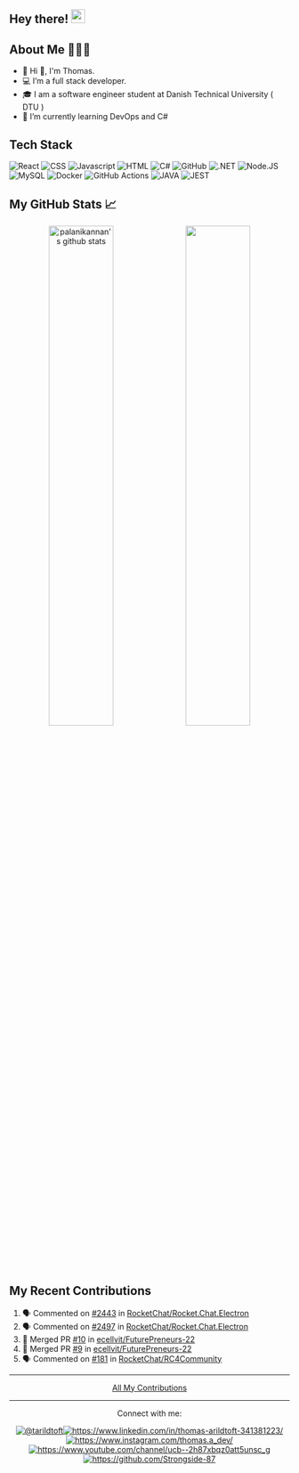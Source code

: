 ## Hey there! <img src="https://media.giphy.com/media/hvRJCLFzcasrR4ia7z/giphy.gif" width="25px">

## About Me 👨🏻‍💻

- 👀 Hi 👋, I'm Thomas.
- 💻 I’m a full stack developer.
- 🎓 I am a software engineer student at Danish Technical University ( DTU )
- 🌱 I’m currently learning DevOps and C#


## Tech Stack

![React](https://img.shields.io/badge/React-20232A?style=for-the-badge&logo=react&logoColor=61DAFB)
![CSS](https://img.shields.io/badge/CSS3-1572B6?style=for-the-badge&logo=css3&logoColor=white)
![Javascript](https://img.shields.io/badge/JavaScript-F7DF1E?style=for-the-badge&logo=javascript&logoColor=white)
![HTML](https://img.shields.io/badge/HTML5-E34F26?style=for-the-badge&logo=html5&logoColor=white)
![C#](https://img.shields.io/badge/C%23-239120?style=for-the-badge&logo=c-sharp&logoColor=white)
![GitHub](https://img.shields.io/badge/GitHub-100000?style=for-the-badge&logo=github&logoColor=white)
![.NET](https://img.shields.io/badge/.NET-5C2D91?style=for-the-badge&logo=.net&logoColor=white)
![Node.JS](https://img.shields.io/badge/Node.js-43853D?style=for-the-badge&logo=node.js&logoColor=white)
![MySQL](https://img.shields.io/badge/MySQL-005C84?style=for-the-badge&logo=mysql&logoColor=white)
![Docker](https://img.shields.io/badge/Docker-2CA5E0?style=for-the-badge&logo=docker&logoColor=white)
![GitHub Actions](https://img.shields.io/badge/githubactions-%232671E5.svg?&style=for-the-badge&logo=githubactions&logoColor=white)
![JAVA](https://img.shields.io/badge/Java-ED8B00?style=for-the-badge&logo=java&logoColor=white)
![JEST](https://img.shields.io/badge/Jest-323330?style=for-the-badge&logo=Jest&logoColor=white)
   
   
## My GitHub Stats 📈

<p align="center"> 
    <img width="48%" src="https://github-readme-stats.vercel.app/api?username=Strongside-87&show_icons=true&count_private=true&theme=tokyonight" alt="palanikannan's github stats" />
    <img width="48%" src="https://github-readme-streak-stats.herokuapp.com/?user=Strongside-87&theme=tokyonight" />
</p>


## My Recent Contributions

<!--START_SECTION:activity-->

1. 🗣 Commented on [#2443](https://github.com/RocketChat/Rocket.Chat.Electron/issues/2443) in [RocketChat/Rocket.Chat.Electron](https://github.com/RocketChat/Rocket.Chat.Electron)
2. 🗣 Commented on [#2497](https://github.com/RocketChat/Rocket.Chat.Electron/issues/2497) in [RocketChat/Rocket.Chat.Electron](https://github.com/RocketChat/Rocket.Chat.Electron)
3. 🎉 Merged PR [#10](https://github.com/ecellvit/FuturePreneurs-22/pull/10) in [ecellvit/FuturePreneurs-22](https://github.com/ecellvit/FuturePreneurs-22)
4. 🎉 Merged PR [#9](https://github.com/ecellvit/FuturePreneurs-22/pull/9) in [ecellvit/FuturePreneurs-22](https://github.com/ecellvit/FuturePreneurs-22)
5. 🗣 Commented on [#181](https://github.com/RocketChat/RC4Community/issues/181) in [RocketChat/RC4Community](https://github.com/RocketChat/RC4Community)

<!--END_SECTION:activity-->

---

<p align="center"><a href="https://github.com/pulls?q=is%3Apr+author%3AStrongside-87+is%3Aclosed">All My Contributions</a></p>

---

<p align="center">Connect with me:</p>
<p align="center">
<a href="https://twitter.com/@tarildtoft" target="blank"><img align="center" src="https://img.shields.io/badge/Twitter-1DA1F2?style=for-the-badge&logo=twitter&logoColor=white" alt="@tarildtoft" /></a><a href="https://www.linkedin.com/in/thomas-arildtoft-341381223/" target="blank"><img align="center" src="https://img.shields.io/badge/LinkedIn-0077B5?style=for-the-badge&logo=linkedin&logoColor=white" alt="https://www.linkedin.com/in/thomas-arildtoft-341381223/"  /></a><a href="https://www.instagram.com/thomas.a_dev/" target="blank"><img align="center" src="https://img.shields.io/badge/Instagram-E4405F?style=for-the-badge&logo=instagram&logoColor=white" alt="https://www.instagram.com/thomas.a_dev/" /></a><a href="https://www.youtube.com/channel/ucb--2h87xbqz0att5unsc_g" target="blank"><img align="center" src="https://img.shields.io/badge/YouTube-FF0000?style=for-the-badge&logo=youtube&logoColor=white" alt="https://www.youtube.com/channel/ucb--2h87xbqz0att5unsc_g" /></a><a href="https://github.com/Strongside-87" target="blank"><img align="center" src="https://img.shields.io/badge/GitHub-100000?style=for-the-badge&logo=github&logoColor=white" alt="https://github.com/Strongside-87" /></a>
 
<div align="center"> <img src="https://komarev.com/ghpvc/?username=Strongside-87&style=flat-square&color=blue" alt=""/></div>
</p>
